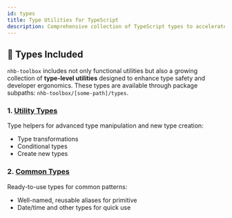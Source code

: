 ```yaml
---
id: types
title: Type Utilities for TypeScript
description: Comprehensive collection of TypeScript types to accelerate your development workflow.
---
```


## 🧩 Types Included

`nhb-toolbox` includes not only functional utilities but also a growing collection of **type-level utilities** designed to enhance type safety and developer ergonomics. These types are available through package subpaths: `nhb-toolbox/[some-path]/types`.

### 1. [Utility Types](/docs/types/utility-types)

Type helpers for advanced type manipulation and new type creation:

- Type transformations
- Conditional types
- Create new types

### 2. [Common Types](/docs/types/common-types)

Ready-to-use types for common patterns:

- Well-named, reusable aliases for primitive
- Date/time and other types for quick use
